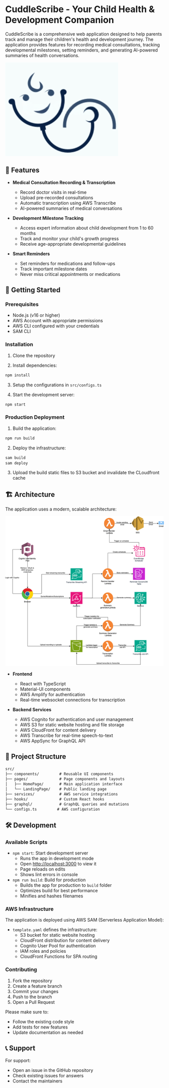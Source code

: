 # CuddleScribe - Your Child Health & Development Companion

CuddleScribe is a comprehensive web application designed to help parents track and manage their children's health and development journey. The application provides features for recording medical consultations, tracking developmental milestones, setting reminders, and generating AI-powered summaries of health conversations.

![CuddleScribe Logo](public/main-logo.png)

## 🌟 Features

- **Medical Consultation Recording & Transcription**
  - Record doctor visits in real-time
  - Upload pre-recorded consultations
  - Automatic transcription using AWS Transcribe
  - AI-powered summaries of medical conversations

- **Development Milestone Tracking**
  - Access expert information about child development from 1 to 60 months
  - Track and monitor your child's growth progress
  - Receive age-appropriate developmental guidelines

- **Smart Reminders**
  - Set reminders for medications and follow-ups
  - Track important milestone dates
  - Never miss critical appointments or medications

## 🚀 Getting Started

### Prerequisites

- Node.js (v16 or higher)
- AWS Account with appropriate permissions
- AWS CLI configured with your credentials
- SAM CLI

### Installation

1. Clone the repository

2. Install dependencies:
```bash
npm install
```

3. Setup the configurations in `src/configs.ts`

4. Start the development server:
```bash
npm start
```

### Production Deployment

1. Build the application:
```bash
npm run build
```

2. Deploy the infrastructure:
```bash
sam build
sam deploy
```

3. Upload the build static files to S3 bucket and invalidate the CLoudfront cache

## 🏗️ Architecture

The application uses a modern, scalable architecture:

![CuddleScribe Logo](architecture.png)

- **Frontend**
  - React with TypeScript
  - Material-UI components
  - AWS Amplify for authentication
  - Real-time websocket connections for transcription

- **Backend Services**
  - AWS Cognito for authentication and user management
  - AWS S3 for static website hosting and file storage
  - AWS CloudFront for content delivery
  - AWS Transcribe for real-time speech-to-text
  - AWS AppSync for GraphQL API

## 📁 Project Structure

```
src/
├── components/         # Reusable UI components
├── pages/              # Page components and layouts
│   ├── HomePage/       # Main application interface
│   └── LandingPage/    # Public landing page
├── services/           # AWS service integrations
├── hooks/              # Custom React hooks
├── graphql/            # GraphQL queries and mutations
└── configs.ts         # AWS configuration
```

## 🛠️ Development

### Available Scripts

- `npm start`: Start development server
  - Runs the app in development mode
  - Open [http://localhost:3000](http://localhost:3000) to view it
  - Page reloads on edits
  - Shows lint errors in console
- `npm run build`: Build for production
  - Builds the app for production to `build` folder
  - Optimizes build for best performance
  - Minifies and hashes filenames

### AWS Infrastructure

The application is deployed using AWS SAM (Serverless Application Model):

- `template.yaml` defines the infrastructure:
  - S3 bucket for static website hosting
  - CloudFront distribution for content delivery
  - Cognito User Pool for authentication
  - IAM roles and policies
  - CloudFront Functions for SPA routing

### Contributing

1. Fork the repository
2. Create a feature branch
3. Commit your changes
4. Push to the branch
5. Open a Pull Request

Please make sure to:
- Follow the existing code style
- Add tests for new features
- Update documentation as needed

## 📞 Support

For support:
- Open an issue in the GitHub repository
- Check existing issues for answers
- Contact the maintainers
